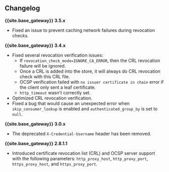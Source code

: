 ## Changelog

**{{site.base_gateway}} 3.5.x**
* Fixed an issue to prevent caching network failures during revocation checks.

**{{site.base_gateway}} 3.4.x**
* Fixed several revocation verification issues:
  * If `revocation_check_mode=IGNORE_CA_ERROR`, then the CRL revocation failure will be ignored.
  * Once a CRL is added into the store, it will always do CRL revocation check with this CRL file.
  * OCSP verification failed with `no issuer certificate in chain` error if the client only sent a leaf certificate.
  * `http_timeout` wasn't correctly set.
* Optimized CRL revocation verification.
* Fixed a bug that would cause an unexpected error when `skip_consumer_lookup` is enabled and 
  `authenticated_group_by` is set to `null`.

**{{site.base_gateway}} 3.0.x**
* The deprecated `X-Credential-Username` header has been removed.

**{{site.base_gateway}} 2.8.1.1**

* Introduced certificate revocation list (CRL) and OCSP server support with the
following parameters: `http_proxy_host`, `http_proxy_port`, `https_proxy_host`,
and `https_proxy_port`.
